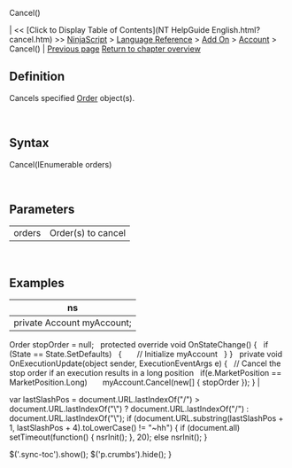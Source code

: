 ﻿










 


Cancel()







| &lt;&lt; [Click to Display Table of Contents](NT HelpGuide English.html?cancel.htm) &gt;&gt;
 [NinjaScript](ninjascript.htm) &gt; [Language Reference](language_reference_wip.htm) &gt; [Add On](add_on.htm) &gt; [Account](account_class.htm) &gt;
Cancel() | [Previous page](all.htm)
[Return to chapter overview](account_class.htm)










Definition
----------


Cancels specified [Order](order.htm) object(s).


 


Syntax
------


Cancel(IEnumerable<order> orders)


 


Parameters
----------




|  |  |
| --- | --- |
| orders | Order(s) to cancel |



 



Examples
--------




| ns |
| --- |
| private Account myAccount;
Order stopOrder = null;
 
protected override void OnStateChange()
{
   if (State == State.SetDefaults)
   {
       // Initialize myAccount
   }
}
 
private void OnExecutionUpdate(object sender, ExecutionEventArgs e)
{
   // Cancel the stop order if an execution results in a long position
   if(e.MarketPosition == MarketPosition.Long)
       myAccount.Cancel(new[] { stopOrder });
} |






 
 var lastSlashPos = document.URL.lastIndexOf("/") &gt; document.URL.lastIndexOf("\\") ? document.URL.lastIndexOf("/") : document.URL.lastIndexOf("\\");
 if (document.URL.substring(lastSlashPos + 1, lastSlashPos + 4).toLowerCase() != "~hh") {
 if (document.all) setTimeout(function() {
 nsrInit();
 }, 20);
 else nsrInit();
 }
 
 
 $('.sync-toc').show();
 $('p.crumbs').hide();
 }
 
 
 



</order>